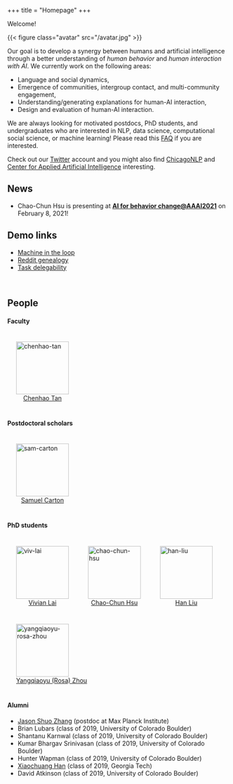 +++
title = "Homepage"
+++

Welcome!

{{< figure class="avatar" src="/avatar.jpg" >}}

Our goal is to develop a synergy between humans and artificial intelligence through a better understanding of _human behavior_ and _human interaction with AI_.
We currently work on the following areas:

* Language and social dynamics,
* Emergence of communities, intergroup contact, and multi-community engagement,
* Understanding/generating explanations for human-AI interaction,
* Design and evaluation of human-AI interaction.


We are always looking for motivated postdocs, PhD students, and undergraduates who are interested in NLP, data science, computational social science, or machine learning! Please read this [FAQ](https://chenhaot.com/faq.html) if you are interested. 

Check out our [Twitter](https://twitter.com/ChicagoHAI) account and you might also find [ChicagoNLP](https://twitter.com/ChicagoNLP) and [Center for Applied Artificial Intelligence](https://www.chicagobooth.edu/research/center-for-applied-artificial-intelligence) interesting.


## News

* Chao-Chun Hsu is presenting at [__AI for behavior change@AAAI2021__](https://ai4bc.github.io/ai4bc21/) on February 8, 2021!


## Demo links
* [Machine in the loop](https://machineintheloop.com/)
* [Reddit genealogy](https://redditvisualization.herokuapp.com/)
* [Task delegability](https://delegability.github.io/)
<!-- * [Wisecrackings](https://wisecrackings.com/) -->
<br>

## People

#### Faculty

<!-- * [Chenhao Tan](https://chenhaot.com) -->
<figure style="display:inline-block;margin:20px;">
    <img src="/chenhao.jpg" alt="chenhao-tan" style="vertical-align:top;width:120px;" />
    <figcaption style="text-align:center;">
        <a href="https://chenhaot.com">Chenhao Tan</a>
    </figcaption>
</figure>

#### Postdoctoral scholars

<!-- * [Sam Carton](http://scarton.people.si.umich.edu/) (CU Boulder) -->
<figure style="display:inline-block;margin:20px;">
    <img src="/sam.png" alt="sam-carton" style="vertical-align:top;width:120px;" />
    <figcaption style="text-align:center;">
        <a href="https://shcarton.github.io/">Samuel Carton</a>
    </figcaption>
</figure>

#### PhD students

<figure style="display:inline-block;margin:20px;">
    <img src="/viv.png" alt="viv-lai" style="vertical-align:top;width:120px;" />
    <figcaption style="text-align:center;">
        <a href="https://vivlai.github.io/">Vivian Lai</a>
    </figcaption>
</figure>

<figure style="display:inline-block;margin:20px;">
    <img src="/joe.png" alt="chao-chun-hsu" style="vertical-align:top;width:120px;" />
    <figcaption style="text-align:center;">
        <a href="https://chaochunhsu.github.io/">Chao-Chun Hsu</a>
    </figcaption>
</figure>

<figure style="display:inline-block;margin:20px;">
    <img src="/han.png" alt="han-liu" style="vertical-align:top;width:120px;" />
    <figcaption style="text-align:center;">
        <a href="https://hanliuai.github.io/">Han Liu</a>
    </figcaption>
</figure>

<figure style="display:inline-block;margin:20px;">
    <img src="/rosa.png" alt="yangqiaoyu-rosa-zhou" style="vertical-align:top;width:120px;" />
    <figcaption style="text-align:center;">
        <a href="https://rosafish.github.io/">Yangqiaoyu (Rosa) Zhou</a>
    </figcaption>
</figure>



<!-- [Vivian Lai](https://vivlai.github.io/) (CU Boulder)
[Chao-Chun Hsu](https://chaochunhsu.github.io/)
[Han Liu](https://mrsata.github.io/)
[Yangqiaoyu (Rosa) Zhou](https://rosafish.github.io/) -->

<!-- * [Vivian Lai](https://vivlai.github.io/) (CU Boulder)
* [Chao-Chun Hsu](https://chaochunhsu.github.io/)
* [Han Liu](https://mrsata.github.io/)
* [Yangqiaoyu (Rosa) Zhou](https://rosafish.github.io/) -->


#### Alumni

* [Jason Shuo Zhang](http://www.jasondarkblue.com/) (postdoc at Max Planck Institute)
* Brian Lubars (class of 2019, University of Colorado Boulder)
* Shantanu Karnwal (class of 2019, University of Colorado Boulder)
* Kumar Bhargav Srinivasan (class of 2019, University of Colorado Boulder)
* Hunter Wapman (class of 2019, University of Colorado Boulder)
* [Xiaochuang Han](https://xhan77.github.io/) (class of 2019, Georgia Tech)
* David Atkinson (class of 2019, University of Colorado Boulder)





